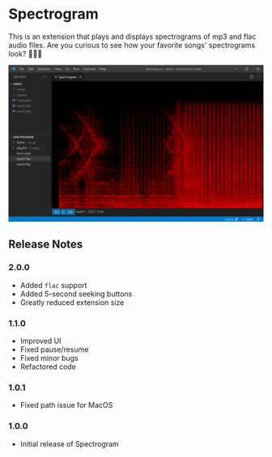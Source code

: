 # Spectrogram
This is an extension that plays and displays spectrograms of mp3 and flac audio files. Are you curious to see how your favorite songs' spectrograms look? 🦝🤪💭

![Spectrogram2.0.0](media/vscodeignore/spec-sc3.png)

## Release Notes

### 2.0.0
- Added `flac` support
- Added 5-second seeking buttons
- Greatly reduced extension size

### 1.1.0
- Improved UI
- Fixed pause/resume
- Fixed minor bugs
- Refactored code

### 1.0.1
- Fixed path issue for MacOS

### 1.0.0
- Initial release of Spectrogram
